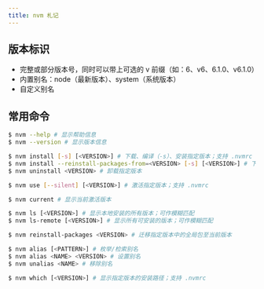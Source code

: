 ```yaml
---
title: nvm 札记
---
```


## 版本标识

- 完整或部分版本号，同时可以带上可选的 v 前缀（如：6、v6、6.1.0、v6.1.0）
- 内置别名：node（最新版本）、system（系统版本）
- 自定义别名

## 常用命令

```sh
$ nvm --help # 显示帮助信息
$ nvm --version # 显示版本信息

$ nvm install [-s] [<VERSION>] # 下载、编译（-s）、安装指定版本；支持 .nvmrc
$ nvm install --reinstall-packages-from=<VERSION> [-s] [<VERSION>] # 下载、编译（-s）、安装指定版本，同时迁移指定版本中的全局包；支持 .nvmrc
$ nvm uninstall <VERSION> # 卸载指定版本

$ nvm use [--silent] [<VERSION>] # 激活指定版本；支持 .nvmrc

$ nvm current # 显示当前激活版本

$ nvm ls [<VERSION>] # 显示本地安装的所有版本；可作模糊匹配
$ nvm ls-remote [<VERSION>] # 显示所有可安装的版本；可作模糊匹配

$ nvm reinstall-packages <VERSION> # 迁移指定版本中的全局包至当前版本

$ nvm alias [<PATTERN>] # 枚举/检索别名
$ nvm alias <NAME> <VERSION> # 设置别名
$ nvm unalias <NAME> # 移除别名

$ nvm which [<VERSION>] # 显示指定版本的安装路径；支持 .nvmrc
```

